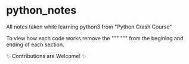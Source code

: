 # python_notes
All notes taken while learning python3
from "Python Crash Course"

To view how each code works remove the """ """ from the begining and ending of each section.

✨ Contributions are Welcome! ✨
